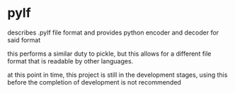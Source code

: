 # pylf
describes .pylf file format and provides python encoder and decoder for said format

this performs a similar duty to pickle, but this allows for a different file format that is readable by other languages.

at this point in time, this project is still in the development stages, using this before the completion of development is not recommended

